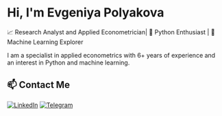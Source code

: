 # Hi, I'm Evgeniya Polyakova

📈 Research Analyst and Applied Econometrician| 🐍 Python Enthusiast | 🤖 Machine Learning Explorer

 I am a specialist in applied econometrics with 6+ years of experience and an interest in Python and machine learning. 
 
 
## 📫 Contact Me

[![LinkedIn](https://img.shields.io/badge/LinkedIn-0077B5?style=for-the-badge&logo=linkedin&logoColor=white)](https://www.linkedin.com/in/evgeniya-polyakova-b36267123/)
[![Telegram](https://img.shields.io/badge/Telegram-2CA5E0?style=for-the-badge&logo=telegram&logoColor=white)](https://t.me/@evg_polyak)




